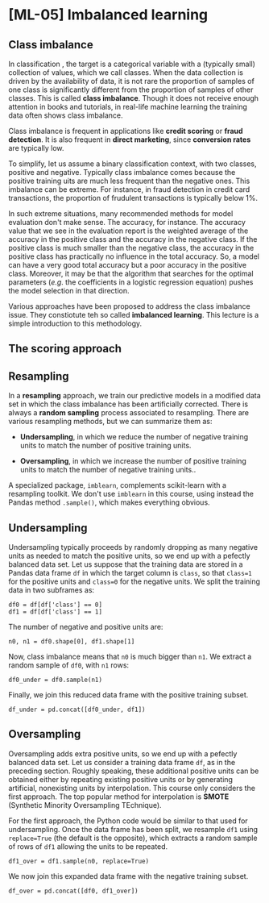 # [ML-05] Imbalanced learning

## Class imbalance

In classification , the target is a categorical variable with a (typically small) collection of values, which we call classes. When the data collection is driven by the availability of data, it is not rare the proportion of samples of one class is significantly different from the proportion of samples of other classes. This is called **class imbalance**. Though it does not receive enough attention in books and tutorials, in real-life machine learning the training data often shows class imbalance.  

Class imbalance is frequent in applications like **credit scoring** or **fraud detection**. It is also frequent in **direct marketing**, since **conversion rates** are typically low.

To simplify, let us assume a binary classification context, with two classes, positive and negative. Typically class imbalance comes because the positive training uits are much less frequent than the negative ones. This imbalance can be extreme. For instance, in fraud detection in credit card transactions, the proportion of frudulent transactions is typically below 1%. 

In such extreme situations, many recommended methods for model evaluation don't make sense. The accuracy, for instance. The accuracy value that we see in the evaluation report is the weighted average of the accuracy in the positive class and the accuracy in the negative class. If the positive class is much smaller than the negative class, the accuracy in the positive class has practically no influence in the total accuracy. So, a model can have a very good total accuracy but a poor accuracy in the positive class. Moreover, it may be that the algorithm that searches for the optimal parameters (*e.g*. the coefficients in a logistic regression equation) pushes the model selection in that direction.

Various approaches have been proposed to address the class imbalance issue. They constiotute teh so called **imbalanced learning**. This lecture is a simple introduction to this methodology.

## The scoring approach

## Resampling

In a **resampling** approach, we train our predictive models in a modified data set in which the class imbalance has been artificially corrected. There is always a **random sampling** process associated to resampling. There are various resampling methods, but we can summarize them as: 

* **Undersampling**, in which we reduce the number of negative training units to match the number of positive training units.

* **Oversampling**, in which we increase the number of positive training units to match the number of negative training units..

A specialized package, `imblearn`, complements scikit-learn with a resampling toolkit. We don't use `imblearn` in this course, using instead the Pandas method `.sample()`, which makes everything obvious.

## Undersampling

Undersampling typically proceeds by randomly dropping as many negative units as needed to match the positive units, so we end up with a pefectly balanced data set. Let us suppose that the training data are stored in a Pandas data frame `df` in which the target column is `class`, so that `class=1` for the positive units and `class=0` for the negative units. We split the training data in two subframes as:

```
df0 = df[df['class'] == 0]
df1 = df[df['class'] == 1]
```

The number of negative and positive units are:

```
n0, n1 = df0.shape[0], df1.shape[1]
```

Now, class imbalance means that `n0` is much bigger than `n1`. We extract a random sample of `df0`, with `n1` rows:

```
df0_under = df0.sample(n1)
```

Finally, we join this reduced data frame with the positive training subset.

```
df_under = pd.concat([df0_under, df1])
```

## Oversampling

Oversampling adds extra positive units, so we end up with a pefectly balanced data set. Let us consider a training data frame `df`, as in the preceding section. Roughly speaking, these additional positive units can be obtained either by repeating existing positive units or by generating artificial, nonexisting units by interpolation. This course only considers the first approach. The top popular method for interpolation is **SMOTE** (Synthetic Minority Oversampling TEchnique).

For the first approach, the Python code would be similar to that used for undersampling. Once the data frame has been split, we resample `df1` using `replace=True` (the default is the opposite), which extracts a random sample of rows of `df1` allowing the units to be repeated.

 ```
df1_over = df1.sample(n0, replace=True)
```

We now join this expanded data frame with the negative training subset.

```
df_over = pd.concat([df0, df1_over])
```
